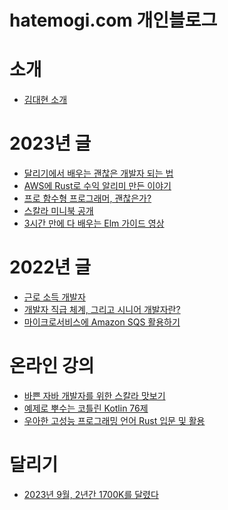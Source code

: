 
# hatemogi.com 개인블로그

# 소개
  - [김대현 소개](intro/intro.md)
  <!-- - [온라인 강의](intro/courses.md) -->

# 2023년 글
  <!-- - [Elm으로 만든 탁구 점수판 앱](2023/0920-elm-pingpong.md) -->
  - [달리기에서 배우는 괜찮은 개발자 되는 법](2023/1207-running-developer.md)
  - [AWS에 Rust로 수익 알리미 만든 이야기](2023/0811-serverless-notification.md)
  - [프로 함수형 프로그래머, 괜찮은가?](2023/0526-profp-ok.md)
  - [스칼라 미니북 공개](2023/0428-scalabook.md)
  - [3시간 만에 다 배우는 Elm 가이드 영상](2023/0101-3hour-elm.md)

# 2022년 글
  - [근로 소득 개발자](2022/0825-salary-developer.md)
  - [개발자 직급 체계, 그리고 시니어 개발자란?](2022/0722-developer-rank.md)
  - [마이크로서비스에 Amazon SQS 활용하기](2022/0801-amazon-sqs.md)

# 온라인 강의
  - [바쁜 자바 개발자를 위한 스칼라 맛보기](course/scala-for-java-developers.md)
  - [예제로 뿌수는 코틀린 Kotlin 76제](course/kotlin-examples.md)
  - [우아한 고성능 프로그래밍 언어 Rust 입문 및 활용](course/rust-practical-guid.md)

# 달리기
  - [2023년 9월, 2년간 1700K를 달렸다](running/2023-09-19.md)